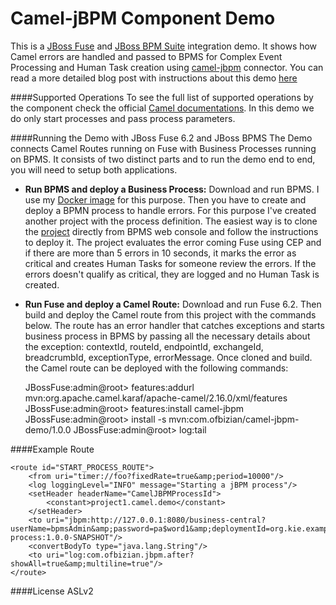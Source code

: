 Camel-jBPM Component Demo
=====================================
This is a [JBoss Fuse](http://www.jboss.org/products/fuse/overview/) and [JBoss BPM Suite](http://www.jboss.org/products/bpmsuite/overview/) integration demo. It shows how Camel errors are handled and passed to BPMS for Complex Event Processing and Human Task creation using [camel-jbpm](http://camel.apache.org/jbpm.html) connector.
You can read a more detailed blog post with instructions about this demo [here](http://www.ofbizian.com/)

####Supported Operations
To see the full list of supported operations by the component check the official [Camel documentations](http://camel.apache.org/jbpm.html). In this demo we do only start processes and pass process parameters.

####Running the Demo with JBoss Fuse 6.2 and JBoss BPMS
The Demo connects Camel Routes running on Fuse with Business Processes running on BPMS. It consists of two distinct parts and to run the demo end to end, you will need to setup both applications. 

- **Run BPMS and deploy a Business Process:** Download and run BPMS. I use my [Docker image](https://github.com/bibryam/dockerfiles/tree/master/eap-bpms) for this purpose. Then you have to create and deploy a BPMN process to handle errors. For this purpose I've created another project with the process definition. The easiest way is to clone the [project](https://github.com/bibryam/camel-human-task-cep-jbpm-repo.git) directly from BPMS web console and follow the instructions to deploy it. The project evaluates the error coming Fuse using CEP and if there are more than 5 errors in 10 seconds, it marks the error as critical and creates Human Tasks for someone review the errors. If the errors doesn't qualify as critical, they are logged and no Human Task is created.


- **Run Fuse and deploy a Camel Route:** Download and run Fuse 6.2. Then build and deploy the Camel route from this project with the commands below. The route has an error handler that catches exceptions and starts business process in BPMS by passing all the necessary details about the exception:  contextId,  routeId, endpointId, exchangeId, breadcrumbId, exceptionType, errorMessage. Once cloned and build. the Camel route can be deployed with the following commands:


    JBossFuse:admin@root> features:addurl mvn:org.apache.camel.karaf/apache-camel/2.16.0/xml/features
    JBossFuse:admin@root> features:install camel-jbpm
    JBossFuse:admin@root> install -s mvn:com.ofbizian/camel-jbpm-demo/1.0.0
    JBossFuse:admin@root> log:tail

 
####Example Route

    <route id="START_PROCESS_ROUTE">
        <from uri="timer://foo?fixedRate=true&amp;period=10000"/>
        <log loggingLevel="INFO" message="Starting a jBPM process"/>
        <setHeader headerName="CamelJBPMProcessId">
            <constant>project1.camel.demo</constant>
        </setHeader>
        <to uri="jbpm:http://127.0.0.1:8080/business-central?userName=bpmsAdmin&amp;password=pa$word1&amp;deploymentId=org.kie.example:camel-process:1.0.0-SNAPSHOT"/>
        <convertBodyTo type="java.lang.String"/>
        <to uri="log:com.ofbizian.jbpm.after?showAll=true&amp;multiline=true"/>
    </route>

####License
ASLv2
